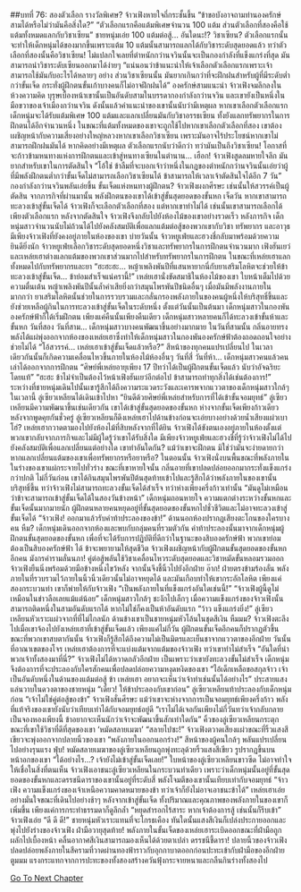 ##บทที่ 76: สองตัวเลือก
รางวัลพิเศษ?
จ้าวเฟิงหายใจถี่กระชั้นขึ้น
“ข้าขอบังอาจถามท่านองครักษ์สามได้หรือไม่ว่ามันคือสิ่งใด?”
“ตัวเลือกแรกคือแต้มพิเศษจำนวน 100 แต้ม ส่วนตัวเลือกที่สองคือใช้แต้มทั้งหมดแลกกับวิชาเซียน” ชายหนุ่มเอ่ย
100 แต้มต่อสู้... อันใดนะ!? วิชาเซียน?
ตัวเลือกแรกนั้นจะทำให้เด็กหนุ่มได้ของมากขึ้นเพราะแต้ม 10 แต้มนั้นสามารถแลกได้กับวิชาระดับสุดยอดแล้ว ทว่าตัวเลือกที่สองนั้นคือวิชาเซียน!
ไม่แปลกใจเลยที่ตำหนักกว่านจวินนั้นจะเป็นกองกำลังที่แข็งแกร่งที่สุด มันสามารถนำวิชาระดับเซียนออกมาได้ง่ายๆ
“แน่นอนว่าข้าแนะนำให้เจ้าเลือกตัวเลือกแรกเพราะเจ้าสามารถใช้มันกับอะไรได้หลายๆ อย่าง ส่วนวิชาเซียนนั้น มันยากเกินกว่าที่จะฝึกฝนสำหรับผู้ที่มีระดับต่ำกว่าขั้นเจ็ด กระทั่งผู้ฝึกตนขั้นเก้าบางคนก็ไม่อาจฝึกฝนได้” องครักษ์สามแนะนำ
จ้าวเฟิงจมลึกลงในห้วงความคิด
บุรุษเบื้องหน้าเขานั้นเป็นอันดับสามในบรรดากองกำลังกว่านจวิน และเขายังเป็นหนึ่งในมือขวาของเจ้าเมืองกว่านจวิน ดังนั้นแล้วคำแนะนำของเขานั้นนับว่ามีเหตุผล
หากเขาเลือกตัวเลือกแรก เด็กหนุ่มจะได้รับแต้มพิเศษ 100 แต้มและแลกเปลี่ยนมันกับวิชาอรรธเซียน ทั้งยังแลกทรัพยากรในการฝึกตนได้อีกจำนวนหนึ่ง ในขณะที่แต้มทั้งหมดของเขาจะถูกใช้ไปหากเขาเลือกตัวเลือกที่สอง
เขาต้องเผชิญหน้ากับความเสี่ยงอย่างใหญ่หลวงหากเขาเลือกวิชาเซียน เพราะมันอาจไร้ประโยชน์หากเขาไม่สามารถฝึกฝนมันได้ หากคิดอย่างมีเหตุผล ตัวเลือกแรกนับว่าดีกว่า ทว่ามันเป็นถึงวิชาเซียน! โอกาสที่จะก้าวข้ามหนทางแห่งการฝึกตนและเข้าสู่หนทางเซียนในตำนาน...
เฮือก!
จ้าวเฟิงสูดลมหายใจลึก มันยากสำหรับเขาในการตัดสินใจ
“โอ้ใช่ ข้าลืมที่จะบอกเจ้าว่าหนึ่งในกฎของตำหนักกว่านจวินนั้นเอ่ยว่าผู้ที่มีพลังฝึกตนต่ำกว่าขั้นเจ็ดไม่สามารถเลือกวิชาเซียนได้ ข้าสามารถให้เวลาเจ้าตัดสินใจได้อีก 7 วัน” กองกำลังกว่านจวินพลันเอ่ยขึ้น
ขั้นเจ็ดแห่งหนทางผู้ฝึกตน?
จ้าวเฟิงผงกศีรษะ เช่นนั้นให้สวรรค์เป็นผู้ตัดสิน
จากภารกิจที่ผ่านมานั้น พลังฝึกตนของเขาได้เข้าสู่ขั้นสุดยอดของขั้นหก
เจ็ดวัน
หากเขาสามารถทะลวงเข้าสู่ขั้นเจ็ดได้ จ้าวเฟิงก็จะเลือกตัวเลือกที่สอง แต่หากเขาทำไม่ได้ เช่นนั้นเขาสามารถเลือกได้เพียงตัวเลือกแรก
หลังจากตัดสินใจ จ้าวเฟิงจึงกลับไปยังห้องไม้ของเขาอย่างรวดเร็ว
หลังภารกิจ เด็กหนุ่มสาวจำนวนนับไม่ถ้วนได้ไปยังคลังสมบัติเพื่อแลกแต้มต่อสู้ของพวกเขากับวิชา ทรัพยากร และอาวุธ มีเพียงจ้าวเฟิงที่ยังคงอยู่ภายในห้องของเขา
บ่ายวันนั้น จ้าวหยูเฟ่ยและฮวงชี่กลับมาพร้อมด้วยความยินดียิ่งนัก จ้าวหยูเฟ่ยเลือกวิชาระดับสุดยอดหนึ่งวิชาและทรัพยากรในการฝึกตนจำนวนมาก
เฟิงฮันเยว่และเหล่ยเฮาต่างแลกแต้มของพวกเขาส่วนมากไปสำหรับทรัพยากรในการฝึกตน ในขณะที่เหล่ยเฮาแลกทั้งหมดไปกับทรัพยากรและยา
“ฮะฮะฮะ... หญ้าเพลิงพันปีที่แสนหายากนี่กับยาเสริมโลหิตจะช่วยให้ข้าทะลวงเข้าสู่ขั้นเจ็ด... ข้าย่อมสำเร็จแน่ครานี้!” เหล่ยเฮานั่งขัดสมาธิในห้องไม้ของเขา ใบหน้าเต็มไปด้วยความตื่นเต้น
หญ้าเพลิงพันปีนั้นล้ำค่าเสียยิ่งกว่าสมุนไพรพันปีชนิดอื่นๆ เมื่อมันมีพลังงานภายในมากกว่า
ยาเสริมโลหิตนั้นช่วยในการรวบรวมและกลั่นกรองพลังภายในของคนผู้หนึ่งให้บริสุทธิ์ขึ้นและยังช่วยเหลือผู้กินในการทะลวงเข้าสู่ขั้นเจ็ดในระดับหนึ่ง
ตั้งแต่วันนั้นเป็นต้นมา เด็กหนุ่มสาวในกองพันองครักษ์ฟ้าก็ได้เริ่มฝึกตน
เพียงแค่คืนนั้นเพียงคืนเดียว เด็กหนุ่มสาวหลายคนก็ได้ทะลวงเข้าขั้นห้าและขั้นหก
วันที่สอง วันที่สาม... เด็กหนุ่มสาวบางคนพัฒนาขึ้นอย่างมากมาย ในวันที่สามนั้น กลิ่นอายทรงพลังได้แผ่พุ่งออกจากห้องของเหล่ยเฮาซึ่งทำให้เด็กหนุ่มสาวในกองพันองครักษ์ฟ้าต้องถอดถอนใจอย่างช่วยไม่ได้
“โอ้สวรรค์... เหล่ยเฮาเข้าสู่ขั้นเจ็ดแล้วหรือ?” สีหน้าของทุกคนแปรเปลี่ยนไป
ในเวลาเดียวกันนั้นก็เกิดความเคลื่อนไหวขึ้นภายในห้องไม้ห้องอื่นๆ
วันที่สี่ วันที่ห้า... เด็กหนุ่มสาวคนแล้วคนเล่าได้ออกจากการฝึกตน
“ศิษย์พี่เหล่ยอายุเพียง 17 ปีทว่าได้เป็นผู้ฝึกตนขั้นเจ็ดแล้ว นับว่าอัจฉริยะโดยแท้”
“ฮะฮะ ข้าไม่จำเป็นต้องไว้หน้าเฟิงฮันเยว่อีกต่อไป ข้าสามารถทำทุกสิ่งได้เช่นต้องการ!” ระหว่างที่ชายหนุ่มเดินไปนั้นเขารู้สึกได้ถึงความระแวดระวังและเคารพจากแววตาของเด็กหนุ่มสาวใกล้ๆ
ในเวลานี้ ลู่เซียวเหลียนได้เดินเข้าไปหา
“ยินดีด้วยศิษย์พี่เหล่ยสำหรับการที่ได้เข้าขั้นจอมยุทธ์”
ลู่เซียวเหลียนมีความพัฒนาขึ้นเช่นเดียวกัน เขาได้เข้าสู่ขั้นสุดยอดของขั้นหก ห่างจากขั้นเจ็ดเพียงก้าวเดียว
หลังจากพูดคุยกันชั่วครู่ ลู่เซียวเหลียนก็ดึงเหล่ยเฮาไปด้านข้างก่อนจะเอ่ยบางอย่างด้วยน้ำเสียงแผ่วเบา
โฮ่?
เหล่ยเฮากวาดตามองไปยังห้องไม้ที่สิบหลังจากที่ได้ยิน
จ้าวเฟิงได้ขังตนเองอยู่ภายในห้องตั้งแต่พวกเขากลับจากภารกิจและไม่มีผู้ใดรู้ว่าเขาได้รับสิ่งใด มีเพียงจ้าวหยูเฟ่ยและฮวงชี่ที่รู้ว่าจ้าวเฟิงไม่ได้ไปยังคลังสมบัติเพื่อแลกเปลี่ยนแต่อย่างใด
เขาทำอันใดกัน?
แม้ว่าเขาจะฝึกตน มิใช่ว่ามันจะง่ายดายกว่าหากแลกเปลี่ยนแต้มของเขาเพื่อทรัพยากรหรือยาหรือ?
ในตอนนั้น จ้าวเฟิงนั่งบนพื้นขณะที่พลังภายในในร่างของเขาแผ่กระจายไปทั่วร่าง ขณะที่เขาหายใจนั้น กลิ่นอายที่เขาปลดปล่อยออกมากระทั่งแข็งแกร่งกว่าปกติ
ไม่กี่วันก่อน เขาได้กินสมุนไพรพันปีต้นสุดท้ายเข้าไปและรู้สึกได้ว่าพลังภายในของเขานั้นบริสุทธิ์ขึ้น ทว่าจ้าวเฟิงไม่สามารถทะลวงขั้นเจ็ดได้สำเร็จ ทว่าห่างเพียงครึ่งก้าวเท่านั้น
“มันดูไม่เหมือนว่าข้าจะสามารถเข้าสู่ขั้นเจ็ดได้ในสองวันข้างหน้า” เด็กหนุ่มถอนหายใจ
ความแตกต่างระหว่างขั้นหกและขั้นเจ็ดนั้นมากมายนัก ผู้ฝึกตนหลายคนหยุดอยู่ที่ขั้นสุดยอดของขั้นหกไปชั่วชีวิตและไม่อาจทะลวงเข้าสู่ขั้นเจ็ดได้
“จ้าวเฟิง! ออกมาแล้วรับคำท้าประลองของข้า!” ด้านนอกห้องปรากฏเสียงตะโกนของใครบางคน
หืม?
เด็กหนุ่มเดินออกจากห้องและพบกับกลุ่มคนที่รวมตัวกัน คำท้าประลองนั้นมาจากเด็กหนุ่มผู้ฝึกตนขั้นสุดยอดของขั้นหก
เพื่อที่จะได้รับการปฏิบัติที่ดีกว่าในฐานะของสิบองครักษ์ฟ้า พวกเขาย่อมต้องเป็นสิบองครักษ์ฟ้า
ได้ ข้าจะพยายามให้สุดชีวิต
จ้าวเฟิงเผชิญหน้ากับผู้ฝึกตนขั้นสุดยอดของขั้นหกอีกคน
มังกรคำรามลั่นนภา!
คู่ต่อสู้พลันใช้วิชาเคลื่อนไหวระดับสุดยอดและวิชาหมัดขั้นหลอมรวมออก จ้าวเฟิงยืนนิ่งพร้อมด้วยมือข้างหนึ่งไขว้หลัง จากนั้นจึงชี้นิ้วไปยังอีกฝ่าย
อ๊าก!
ฝ่ายตรงข้ามร้องลั่น พลังภายในที่รวบรวมไว้ภายในนิ้วนิ้วเดียวนั้นไม่อาจหยุดได้ และมันเกือบทำให้เขากระอักโลหิต
เพียงแค่สองกระบวนท่า เขาก็พ่ายให้กับจ้าวเฟิง
“เป็นพลังภายในที่แข็งแกร่งอันใดเช่นนี้!”
“จ้าวเฟิงผู้นี้ดูไม่เหมือนในข่าวลือเลยแม้แต่น้อย”
เด็กหนุ่มสาวใกล้ๆ ชะงักไปเล็กๆ เมื่อความแข็งแกร่งของจ้าวเฟิงนั้นสามารถติดหนึ่งในสามอันดับแรกได้ หากไม่ใช่ก็คงเป็นห้าอันดับแรก
“ว้าว แข็งแกร่งยิ่ง!” ลู่เซียวเหลียนหัวเราะแผ่วจากที่ที่ไม่ไกลนัก
ด้านข้างเขาเป็นชายหนุ่มหัวโล้นในชุดสีเงิน
หืมมม?
จ้าวเฟิงตะลึงไปเมื่อเขาจ้องไปยังเหล่ยเฮาที่เข้าสู่ขั้นเจ็ดแล้ว เพียงแค่ไม่กี่วัน ผู้ฝึกตนขั้นเจ็ดอีกคนก็ปรากฏตัวขึ้น
ขณะที่พวกเขาสบตากันนั้น จ้าวเฟิงก็รู้สึกได้ถึงความไม่เป็นมิตรและเย็นชาจากแววตาของอีกฝ่าย วันนั้นที่อาณาเขตของโจร เหล่ยเฮาต้องการที่จะแบ่งแต้มจากแต้มของจ้าวเฟิง ทว่าเขาทำไม่สำเร็จ
“อันใดที่นำพวกเจ้าทั้งสองมาที่นี่?”
จ้าวเฟิงไม่ได้หวาดกลัวอีกฝ่าย เป็นเพราะว่าเขายังทะลวงขั้นไม่สำเร็จ เด็กหนุ่มจึงต้องการที่จะประลองกับใครสักคนเพื่อปลดปล่อยความหงุดหงิดของเขา
“ไอ้เด็กเหลือขอสกุลจ้าว เจ้าเป็นอันดับหนึ่งในด้านของแต้มต่อสู้ ข้า เหล่ยเฮา อยากจะเห็นว่าเจ้าทำเช่นนั้นได้อย่างไร” ประสายแสงแล่นวาบในดวงตาของชายหนุ่ม
“เดี๋ยว! ให้ข้าประลองกับเขาก่อน” ลู่เซียวเหลียนท้าประลองกับเด็กหนุ่มก่อน
“เจ้าไม่ใช่คู่ต่อสู้ของข้า” จ้าวเฟิงสั่นศีรษะ
แม้ว่าเขาจะห่างจากการเป็นจอมยุทธ์เพียงครึ่งก้าว พลังที่แท้จริงของเขายังนับว่าเทียบเท่าได้กับจอมยุทธ์อยู่ดี
“เราไม่ได้เจอกันเพียงไม่กี่วันทว่าเจ้ากลับกลายเป็นจองหองเพียงนี้ ข้าอยากจะเห็นนักว่าเจ้าจะพัฒนาขึ้นสักเท่าใดกัน” คิ้วของลู่เซียวเหลียนกระตุกขณะที่เขาใช้วิชาที่ดีที่สุดของเขา ‘หมัดสลายเมฆา’
“สลายไปซะ!” จ้าวเฟิงตวาดเสียงแผ่วขณะที่ริ้วแสงสีเขียวจะพุ่งออกจากปลายนิ้วของเขา
“พลังภายในออกนอกร่าง!” สีหน้าของผู้คนใกล้ๆ พลันแปรเปลี่ยนไปอย่างรุนแรง
ฟุ่บ!
หมัดสลายเมฆาของลู่เซียวเหลียนถูกพุ่งทะลุด้วยริ้วแสงสีเขียว รูปรากฏขึ้นบนหน้าอกของเขา
“ได้อย่างไร...? เจ้ายังไม่เข้าสู่ขั้นเจ็ดเลย!” ใบหน้าของลู่เซียวเหลียนขาวซีด ไม่อาจทำใจให้เชื่อในสิ่งที่ตนเห็น
จ้าวเฟิงเอาชนะลู่เซียวเหลียนในกระบวนท่าเดียว เพราะว่าเด็กหนุ่มนั้นอยู่ที่ขั้นสุดยอดของขั้นหกและดรรชนีดาราของเขานั้นอยู่ที่ระดับสี่ พลังโจมตีของเขานั้นเทียบเท่ากับจอมยุทธ์
“จ้าวเฟิง ความแข็งแกร่งของเจ้าเหนือความคาดหมายของข้า ทว่าเจ้าก็ยังไม่อาจเอาชนะข้าได้” เหล่ยเฮาเอ่ยอย่างมั่นใจขณะที่เดินไปอย่างช้าๆ
หลังจากเข้าสู่ขั้นเจ็ด ทั้งปริมาณและคุณภาพของพลังภายในของเขาก็เพิ่มขึ้น เพียงแค่การกระทำธรรมดาก็ดูลึกล้ำ
“หยุดสำรอกไร้สาระ หากเจ้าต้องการสู้ เช่นนั้นก็รีบเข้า” จ้าวเฟิงเอ่ย
“ดี ดี ดี!”
ชายหนุ่มหัวเราะแทนที่จะโกรธเคือง ทันใดนั้นแสงสีเงินก็เปล่งประกายออกและพุ่งไปยังร่างของจ้าวเฟิง
ฝ่ามือวายุสุดท้าย!
พลังภายในขั้นเจ็ดของเหล่ยเฮาระเบิดออกขณะที่ฝ่ามือถูกผลักไปเบื้องหน้า คลื่นอากาศสีเงินสามารถมองเห็นได้ด้วยตาเปล่า
ดรรชนีชี้ดารา!
ปลายนิ้วของจ้าวเฟิงปลดปล่อยพลังภายในสีครามที่วาดผ่านทองฟ้าราวกับอุกกาบาตออกก่อนปะทะเข้ากับฝ่ามือของอีกฝ่าย
ตูมมม
แรงกระแทกจากการปะทะของทั้งสองสร้างควันฟุ้งกระจายหนาและกลืนกินร่างทั้งสองไป


[Go To Next Chapter]( ./77.md)